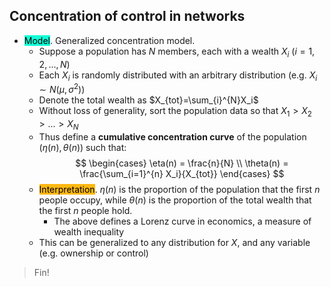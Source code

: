 ## Concentration of control in networks
- <span style="background-color: #12ffd7; color: black;">Model</span>. Generalized concentration model.
    - Suppose a population has $N$ members, each with a wealth $X_i$ ($i=1,2,...,N$)
    - Each $X_i$ is randomly distributed with an arbitrary distribution (e.g. $X_i\sim N(\mu,\sigma^2)$)
    - Denote the total wealth as $X_{tot}=\sum_{i}^{N}X_i$
    - Without loss of generality, sort the population data so that $X_1 > X_2 > ... > X_N$
    - Thus define a **cumulative concentration curve** of the population $(\eta(n), \theta(n))$ such that:
    $$
    \begin{cases}
    \eta(n) = \frac{n}{N} \\
    \theta(n) = \frac{\sum_{i=1}^{n} X_i}{X_{tot}}
    \end{cases}
    $$
    - <span style="background-color: #ffb812; color: black;">Interpretation</span>. $\eta(n)$ is the proportion of the population that the first $n$ people occupy, while $\theta(n)$ is the proportion of the total wealth that the first $n$ people hold.
        - The above defines a Lorenz curve in economics, a measure of wealth inequality
    - This can be generalized to any distribution for $X$, and any variable (e.g. ownership or control)

> Fin!